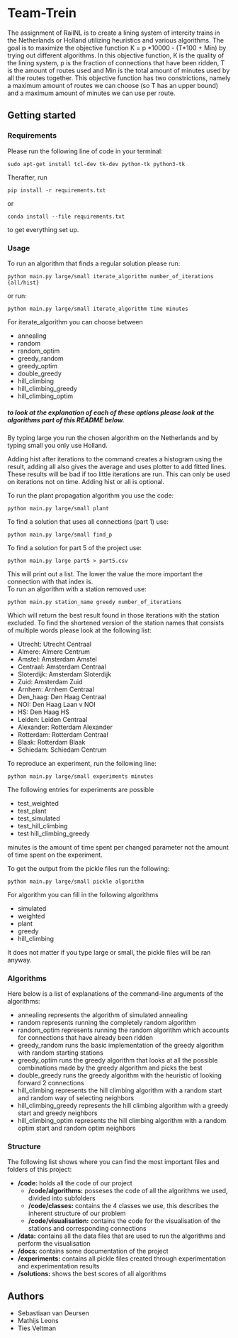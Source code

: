 # Team-Trein

The assignment of RailNL is to create a lining system of intercity trains in the Netherlands or Holland utilizing heuristics and various algorithms.
The goal is to maximize the objective function
K = p \*10000 - (T\*100 + Min) by trying out different algorithms. In this objective function, K is the quality of the lining system,
p is the fraction of connections that have been ridden, T is the amount of routes used and Min is the total amount of minutes used by all the routes together. This objective function has two
constrictions, namely a maximum amount of routes we can choose (so T has an upper bound) and a maximum amount of minutes we can use per route.

## Getting started
### Requirements
Please run the following line of code in your terminal:
```
sudo apt-get install tcl-dev tk-dev python-tk python3-tk
```
Therafter, run
```
pip install -r requirements.txt
```
or
```
conda install --file requirements.txt
```
to get everything set up.

### Usage
To run an algorithm that finds a regular solution please run:
```
python main.py large/small iterate_algorithm number_of_iterations {all/hist}
```
or run:
```
python main.py large/small iterate_algorithm time minutes
```
For iterate_algorithm you can choose between
- annealing
- random
- random_optim
- greedy_random
- greedy_optim
- double_greedy
- hill_climbing
- hill_climbing_greedy
- hill_climbing_optim

##### to look at the explanation of each of these options please look at the algorithms part of this README below.

By typing large you run the chosen algorithm on the Netherlands and by typing small you only use Holland.

Adding hist after iterations to the command creates a histogram using the result, adding all also gives the average and uses plotter to add fitted lines. These results will be bad if too little iterations are run. This can only be used on iterations not on time.
Adding hist or all is optional.

To run the plant propagation algorithm you use the code:
```
python main.py large/small plant
```
To find a solution that uses all connections (part 1) use:
```
python main.py large/small find_p
```
To find a solution for part 5 of the project use:
```
python main.py large part5 > part5.csv
```
This will print out a list. The lower the value the more important the connection with that index is.\
To run an algorithm with a station removed use:
```
python main.py station_name greedy number_of_iterations
```
Which will return the best result found in those iterations with the station excluded.
To find the shortened version of the station names that consists of multiple words please look at the following list:
- Utrecht: Utrecht Centraal
- Almere: Almere Centrum
- Amstel: Amsterdam Amstel
- Centraal: Amsterdam Centraal
- Sloterdijk: Amsterdam Sloterdijk
- Zuid: Amsterdam Zuid
- Arnhem: Arnhem Centraal
- Den_haag: Den Haag Centraal
- NOI: Den Haag Laan v NOI
- HS: Den Haag HS
- Leiden: Leiden Centraal
- Alexander: Rotterdam Alexander
- Rotterdam: Rotterdam Centraal
- Blaak: Rotterdam Blaak
- Schiedam: Schiedam Centrum

To reproduce an experiment, run the following line:
```
python main.py large/small experiments minutes
```
The following entries for experiments are possible
- test_weighted
- test_plant
- test_simulated
- test_hill_climbing
- test hill_climbing_greedy

minutes is the amount of time spent per changed parameter not the amount of time spent on the experiment.

To get the output from the pickle files run the following:
```
python main.py large/small pickle algorithm
```
For algorithm you can fill in the following algorithms   
- simulated
- weighted
- plant
- greedy
- hill_climbing

It does not matter if you type large or small, the pickle files will be ran anyway.

### Algorithms
Here below is a list of explanations of the command-line arguments of the algorithms:
- annealing represents the algorithm of simulated annealing
- random represents running the completely random algorithm
- random_optim represents running the random algorithm which accounts for connections that have already been ridden
- greedy_random runs the basic implementation of the greedy algorithm with random starting stations
- greedy_optim runs the greedy algorithm that looks at all the possible combinations made by the greedy algorithm and picks the best
- double_greedy runs the greedy algorithm with the heuristic of looking forward 2 connections
- hill_climbing represents the hill climbing algorithm with a random start and random way of selecting neighbors
- hill_climbing_greedy represents the hill climbing algorithm with a greedy start and greedy neighbors
- hill_climbing_optim represents the hill climbing algorithm with a random optim start and random optim neighbors

### Structure
The following list shows where you can find the most important files and folders of this project:
- **/code:** holds all the code of our project
    - **/code/algorithms:** posseses the code of all the algorithms we used, divided into subfolders
    - **/code/classes:** contains the 4 classes we use, this describes the inherent structure of our problem
    - **/code/visualisation:** contains the code for the visualisation of the stations and corresponding connections
- **/data:** contains all the data files that are used to run the algorithms and perform the visualisation
- **/docs:** contains some documentation of the project
- **/experiments:** contains all pickle files created through experimentation and experimentation results
- **/solutions:** shows the best scores of all algorithms 
## Authors
- Sebastiaan van Deursen
- Mathijs Leons
- Ties Veltman